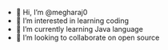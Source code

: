 - 👋 Hi, I’m @megharaj0
- 👀 I’m interested in learning coding 
- 🌱 I’m currently learning Java language 
- 💞️ I’m looking to collaborate on open source 


<!---
megharaj0/megharaj0 is a ✨ special ✨ repository because its `README.md` (this file) appears on your GitHub profile.
You can click the Preview link to take a look at your changes.
--->
